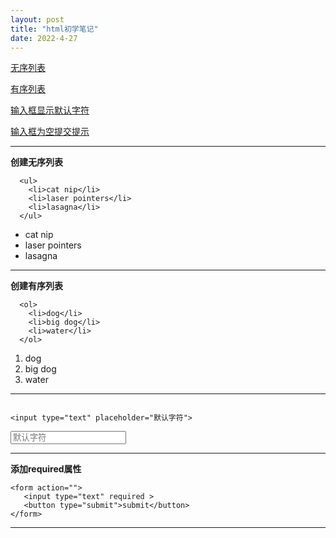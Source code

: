 ```yaml
---
layout: post
title: "html初学笔记"
date: 2022-4-27 
---
```



<a href="#wx-list">无序列表</a>

<a href="#yx-list">有序列表</a>

<a href="#input-default-font">输入框显示默认字符</a>

<a href="#input-null">输入框为空提交提示</a>



---


<div id="wx-list">

**创建无序列表**

```
  <ul>
    <li>cat nip</li>
    <li>laser pointers</li>
    <li>lasagna</li>
  </ul>
```	
  <ul>
    <li>cat nip</li>
    <li>laser pointers</li>
    <li>lasagna</li>
  </ul>
        
        
</div>

___

<div id="yx-list">

**创建有序列表**
```
  <ol>
    <li>dog</li>
    <li>big dog</li>
    <li>water</li>
  </ol>
```
  <ol>
    <li>dog</li>
    <li>big dog</li>
    <li>water</li>
  </ol>
  
</div>

---

<div id="input-default-font">

```

<input type="text" placeholder="默认字符">

```

<input type="text" placeholder="默认字符">

</div>

___

<div id="input-null">

**添加required属性**

```
<form action="">
   <input type="text" required >
   <button type="submit">submit</button>
</form>
```

<a src="https://bayimg.com/c1a54aad2b4c50f025b0f453c17abd85c8adfe6f.jpg">

</a>

---
</div>

